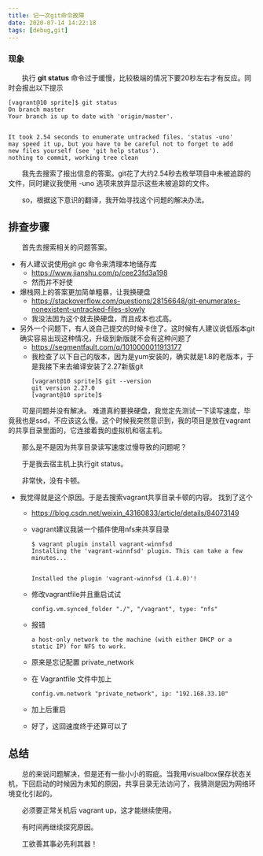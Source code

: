 ```yaml
---
title: 记一次git命令故障
date: 2020-07-14 14:22:18
tags: [debug,git]
---
```

### 现象
&emsp;&emsp;执行 **git status** 命令过于缓慢，比较极端的情况下要20秒左右才有反应。同时会报出以下提示
```
[vagrant@10 sprite]$ git status
On branch master
Your branch is up to date with 'origin/master'.


It took 2.54 seconds to enumerate untracked files. 'status -uno'
may speed it up, but you have to be careful not to forget to add
new files yourself (see 'git help status').
nothing to commit, working tree clean
```
<!--more-->
&emsp;&emsp;我先去搜索了报出信息的答案。git花了大约2.54秒去枚举项目中未被追踪的文件，同时建议我使用 -uno 选项来放弃显示这些未被追踪的文件。

&emsp;&emsp;so，根据这下意识的翻译，我开始寻找这个问题的解决办法。

## 排查步骤

&emsp;&emsp;首先去搜索相关的问题答案。
- 有人建议说使用git gc 命令来清理本地储存库
  + https://www.jianshu.com/p/cee23fd3a198
  + 然而并不好使
- 爆栈网上的答案更加简单粗暴，让我换硬盘
  + https://stackoverflow.com/questions/28156648/git-enumerates-nonexistent-untracked-files-slowly
  + 我没法因为这个就去换硬盘，而且成本也忒高。
- 另外一个问题下，有人说自己提交的时候卡住了。这时候有人建议说低版本git确实容易出现这种情况，升级到新版就不会有这种问题了
  + https://segmentfault.com/q/1010000011913177
  + 我检查了以下自己的版本，因为是yum安装的，确实就是1.8的老版本，于是我接下来去编译安装了2.27新版git
    ```
    [vagrant@10 sprite]$ git --version
    git version 2.27.0
    [vagrant@10 sprite]$ 
    ```
&emsp;&emsp;可是问题并没有解决。
难道真的要换硬盘，我觉定先测试一下读写速度，毕竟我也是ssd，不应该这么慢。这个时候我突然意识到，我的项目是放在vagrant的共享目录里面的，它连接着我的虚拟机和宿主机。

&emsp;&emsp;那么是不是因为共享目录读写速度过慢导致的问题呢？

&emsp;&emsp;于是我去宿主机上执行git status。

&emsp;&emsp;非常快，没有卡顿。
- 我觉得就是这个原因。于是去搜索vagrant共享目录卡顿的内容。
找到了这个
  + https://blog.csdn.net/weixin_43160833/article/details/84073149
  + vagrant建议我装一个插件使用nfs来共享目录
    ```
    $ vagrant plugin install vagrant-winnfsd
    Installing the 'vagrant-winnfsd' plugin. This can take a few minutes...


    Installed the plugin 'vagrant-winnfsd (1.4.0)'!
    ```
  + 修改vagrantfile并且重启试试
    ```
    config.vm.synced_folder "./", "/vagrant", type: "nfs"
    ```
  
  + 报错
    ```
    a host-only network to the machine (with either DHCP or a static IP) for NFS to work.
    ```
  + 原来是忘记配置 private_network
  + 在 Vagrantfile 文件中加上
    ```
    config.vm.network "private_network", ip: "192.168.33.10"
    ```

  + 加上后重启
  + 好了，这回速度终于还算可以了

## 总结
&emsp;&emsp;总的来说问题解决，但是还有一些小小的瑕疵。当我用visualbox保存状态关机，下回启动的时候因为未知的原因，共享目录无法访问了，我猜测是因为网络环境变化引起的。

&emsp;&emsp;必须要正常关机后 vagrant up，这才能继续使用。

&emsp;&emsp;有时间再继续探究原因。

&emsp;&emsp;工欲善其事必先利其器！